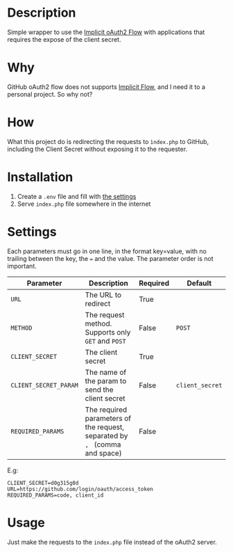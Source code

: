 # Description
Simple wrapper to use the [Implicit oAuth2 Flow](https://tools.ietf.org/html/rfc6749#section-1.3.2) with applications that requires the expose of the client secret.

# Why
GitHub oAuth2 flow does not supports [Implicit Flow](https://tools.ietf.org/html/rfc6749#section-1.3.2), and I need it to a personal project. So why not?

# How
What this project do is redirecting the requests to ``ìndex.php`` to GitHub, including the Client Secret without exposing it to the requester.

# Installation
1. Create a ``.env`` file and fill with [the settings](#Settings)
2. Serve ``index.php`` file somewhere in the internet

# Settings

Each parameters must go in one line, in the format key=value, with no trailing between the key, the ``=`` and the value.
The parameter order is not important.

| Parameter               | Description                                             | Required | Default     |
|-------------------------|---------------------------------------------------------|----------|-------------|
| ``URL``                 | The URL to redirect                                     | True     |             |
| ``METHOD``              | The request method. Supports only ``GET`` and ``POST``  | False    | ``POST``    |
| ``CLIENT_SECRET``       | The client secret   | True     |             |
| ``CLIENT_SECRET_PARAM`` | The name of the param to send the client secret | False | ``client_secret`` |
| ``REQUIRED_PARAMS``     | The required parameters of the request, separated by ``, `` (comma and space) | False | |

E.g:
```
CLIENT_SECRET=d0g315g0d
URL=https://github.com/login/oauth/access_token
REQUIRED_PARAMS=code, client_id
```

# Usage
Just make the requests to the ``index.php`` file instead of the oAuth2 server.
